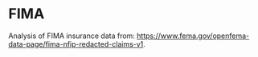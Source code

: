 # FIMA

Analysis of FIMA insurance data from: https://www.fema.gov/openfema-data-page/fima-nfip-redacted-claims-v1. 